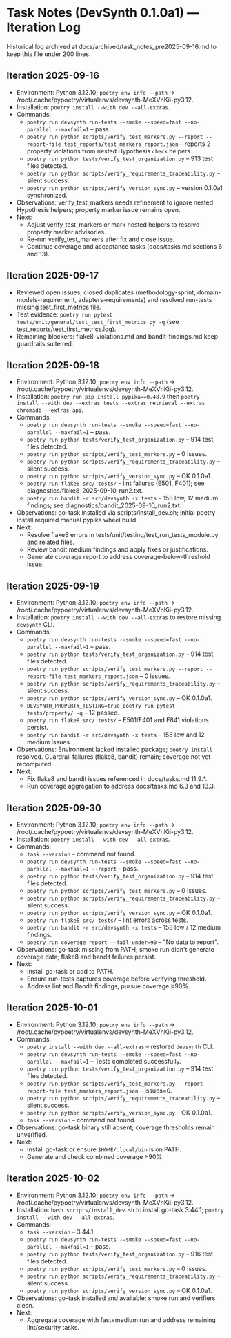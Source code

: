 # Task Notes (DevSynth 0.1.0a1) — Iteration Log

Historical log archived at docs/archived/task_notes_pre2025-09-16.md to keep this file under 200 lines.

## Iteration 2025-09-16
- Environment: Python 3.12.10; `poetry env info --path` -> /root/.cache/pypoetry/virtualenvs/devsynth-MeXVnKii-py3.12.
- Installation: `poetry install --with dev --all-extras`.
- Commands:
  - `poetry run devsynth run-tests --smoke --speed=fast --no-parallel --maxfail=1` – pass.
  - `poetry run python scripts/verify_test_markers.py --report --report-file test_reports/test_markers_report.json` – reports 2 property violations from nested Hypothesis `check` helpers.
  - `poetry run python tests/verify_test_organization.py` – 913 test files detected.
  - `poetry run python scripts/verify_requirements_traceability.py` – silent success.
  - `poetry run python scripts/verify_version_sync.py` – version 0.1.0a1 synchronized.
- Observations: verify_test_markers needs refinement to ignore nested Hypothesis helpers; property marker issue remains open.
- Next:
  - Adjust verify_test_markers or mark nested helpers to resolve property marker advisories.
  - Re-run verify_test_markers after fix and close issue.
  - Continue coverage and acceptance tasks (docs/tasks.md sections 6 and 13).

## Iteration 2025-09-17
- Reviewed open issues; closed duplicates (methodology-sprint, domain-models-requirement, adapters-requirements) and resolved run-tests missing test_first_metrics file.
- Test evidence: `poetry run pytest tests/unit/general/test_test_first_metrics.py -q` (see test_reports/test_first_metrics.log).
- Remaining blockers: flake8-violations.md and bandit-findings.md keep guardrails suite red.

## Iteration 2025-09-18
- Environment: Python 3.12.10; `poetry env info --path` -> /root/.cache/pypoetry/virtualenvs/devsynth-MeXVnKii-py3.12.
- Installation: `poetry run pip install pypika==0.48.9` then `poetry install --with dev --extras tests --extras retrieval --extras chromadb --extras api`.
- Commands:
  - `poetry run devsynth run-tests --smoke --speed=fast --no-parallel --maxfail=1` – pass.
  - `poetry run python tests/verify_test_organization.py` – 914 test files detected.
  - `poetry run python scripts/verify_test_markers.py` – 0 issues.
  - `poetry run python scripts/verify_requirements_traceability.py` – silent success.
  - `poetry run python scripts/verify_version_sync.py` – OK 0.1.0a1.
  - `poetry run flake8 src/ tests/` – lint failures (E501, F401); see diagnostics/flake8_2025-09-10_run2.txt.
  - `poetry run bandit -r src/devsynth -x tests` – 158 low, 12 medium findings; see diagnostics/bandit_2025-09-10_run2.txt.
- Observations: go-task installed via scripts/install_dev.sh; initial poetry install required manual pypika wheel build.
- Next:
  - Resolve flake8 errors in tests/unit/testing/test_run_tests_module.py and related files.
  - Review bandit medium findings and apply fixes or justifications.
  - Generate coverage report to address coverage-below-threshold issue.

## Iteration 2025-09-19
- Environment: Python 3.12.10; `poetry env info --path` -> /root/.cache/pypoetry/virtualenvs/devsynth-MeXVnKii-py3.12.
- Installation: `poetry install --with dev --all-extras` to restore missing `devsynth` CLI.
- Commands:
  - `poetry run devsynth run-tests --smoke --speed=fast --no-parallel --maxfail=1` – pass.
  - `poetry run python tests/verify_test_organization.py` – 914 test files detected.
  - `poetry run python scripts/verify_test_markers.py --report --report-file test_markers_report.json` – 0 issues.
  - `poetry run python scripts/verify_requirements_traceability.py` – silent success.
  - `poetry run python scripts/verify_version_sync.py` – OK 0.1.0a1.
  - `DEVSYNTH_PROPERTY_TESTING=true poetry run pytest tests/property/ -q` – 12 passed.
  - `poetry run flake8 src/ tests/` – E501/F401 and F841 violations persist.
  - `poetry run bandit -r src/devsynth -x tests` – 158 low and 12 medium issues.
- Observations: Environment lacked installed package; `poetry install` resolved. Guardrail failures (flake8, bandit) remain; coverage not yet recomputed.
- Next:
  - Fix flake8 and bandit issues referenced in docs/tasks.md 11.9.*.
  - Run coverage aggregation to address docs/tasks.md 6.3 and 13.3.

## Iteration 2025-09-30
- Environment: Python 3.12.10; `poetry env info --path` -> /root/.cache/pypoetry/virtualenvs/devsynth-MeXVnKii-py3.12.
- Installation: `poetry install --with dev --all-extras`.
- Commands:
  - `task --version` – command not found.
  - `poetry run devsynth run-tests --smoke --speed=fast --no-parallel --maxfail=1 --report` – pass.
  - `poetry run python tests/verify_test_organization.py` – 914 test files detected.
  - `poetry run python scripts/verify_test_markers.py` – 0 issues.
  - `poetry run python scripts/verify_requirements_traceability.py` – silent success.
  - `poetry run python scripts/verify_version_sync.py` – OK 0.1.0a1.
  - `poetry run flake8 src/ tests/` – lint errors across tests.
  - `poetry run bandit -r src/devsynth -x tests` – 158 low / 12 medium findings.
  - `poetry run coverage report --fail-under=90` – "No data to report".
- Observations: go-task missing from PATH; smoke run didn't generate coverage data; flake8 and bandit failures persist.
- Next:
  - Install go-task or add to PATH.
  - Ensure run-tests captures coverage before verifying threshold.
  - Address lint and Bandit findings; pursue coverage ≥90%.

## Iteration 2025-10-01
- Environment: Python 3.12.10; `poetry env info --path` -> /root/.cache/pypoetry/virtualenvs/devsynth-MeXVnKii-py3.12.
- Commands:
  - `poetry install --with dev --all-extras` – restored `devsynth` CLI.
  - `poetry run devsynth run-tests --smoke --speed=fast --no-parallel --maxfail=1` – Tests completed successfully.
  - `poetry run python tests/verify_test_organization.py` – 914 test files detected.
  - `poetry run python scripts/verify_test_markers.py --report --report-file test_markers_report.json` – issues=0.
  - `poetry run python scripts/verify_requirements_traceability.py` – silent success.
  - `poetry run python scripts/verify_version_sync.py` – OK 0.1.0a1.
  - `task --version` – command not found.
- Observations: go-task binary still absent; coverage thresholds remain unverified.
- Next:
  - Install go-task or ensure `$HOME/.local/bin` is on PATH.
  - Generate and check combined coverage ≥90%.

## Iteration 2025-10-02
- Environment: Python 3.12.10; `poetry env info --path` -> /root/.cache/pypoetry/virtualenvs/devsynth-MeXVnKii-py3.12.
- Installation: `bash scripts/install_dev.sh` to install go-task 3.44.1; `poetry install --with dev --all-extras`.
- Commands:
  - `task --version` – 3.44.1.
  - `poetry run devsynth run-tests --smoke --speed=fast --no-parallel --maxfail=1` – pass.
  - `poetry run python tests/verify_test_organization.py` – 916 test files detected.
  - `poetry run python scripts/verify_test_markers.py` – 0 issues.
  - `poetry run python scripts/verify_requirements_traceability.py` – silent success.
  - `poetry run python scripts/verify_version_sync.py` – OK 0.1.0a1.
- Observations: go-task installed and available; smoke run and verifiers clean.
- Next:
  - Aggregate coverage with fast+medium run and address remaining lint/security tasks.
